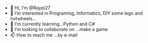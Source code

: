 - 👋 Hi, I’m @Raypi27
- 👀 I’m interested in Programing, 
Informatics, DIY some lego and hotwheels...
- 🌱 I’m currently learning...Python and C#
- 💞️ I’m looking to collaborate on ...make a game
- 📫 How to reach me ...by e-mail

<!---
Raypi27/Raypi27 is a ✨ special ✨ repository because its `README.md` (this file) appears on your GitHub profile.
You can click the Preview link to take a look at your changes.
--->
